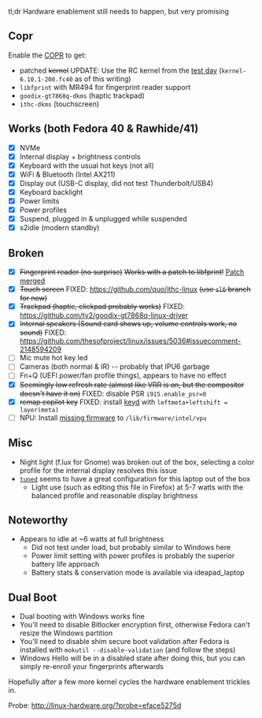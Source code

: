 tl;dr Hardware enablement still needs to happen, but very promising

## Copr

Enable the [COPR](https://copr.fedorainfracloud.org/coprs/craigcabrey/thinkbook-13x-gen4/) to get:

* patched ~~kernel~~ UPDATE: Use the RC kernel from the [test day](https://fedoraproject.org/wiki/Test_Day:2024-07-28_Kernel_6.10_Test_Week#Download_kernel) (`kernel-6.10.1-200.fc40` as of this writing)
* `libfprint` with MR494 for fingerprint reader support
* `goodix-gt7868q-dkms` (haptic trackpad)
* `ithc-dkms` (touchscreen)

## Works (both Fedora 40 & Rawhide/41)

- [x] NVMe
- [x] Internal display + brightness controls
- [x] Keyboard with the usual hot keys (not all)
- [x] WiFi & Bluetooth (Intel AX211)
- [x] Display out (USB-C display, did not test Thunderbolt/USB4)
- [x] Keyboard backlight
- [x] Power limits
- [x] Power profiles
- [x] Suspend, plugged in & unplugged while suspended
- [x] s2idle (modern standby)

## Broken

- [x] ~~Fingerprint reader (no surprise)~~ ~~Works with a patch to libfprint!~~ [Patch merged](https://gitlab.freedesktop.org/libfprint/libfprint/-/merge_requests/494)
- [x] ~~Touch screen~~ FIXED: https://github.com/quo/ithc-linux ~~(use `sl6` branch for now)~~
- [x] ~~Trackpad (haptic, clickpad probably works)~~ FIXED: https://github.com/ty2/goodix-gt7868q-linux-driver
- [x] ~~Internal speakers (Sound card shows up, volume controls work, no sound)~~ FIXED: https://github.com/thesofproject/linux/issues/5036#issuecomment-2148594209
- [ ] Mic mute hot key led
- [ ] Cameras (both normal & IR) -- probably that IPU6 garbage
- [ ] Fn+Q (UEFI power/fan profile things), appears to have no effect
- [x] ~~Seemingly low refresh rate (almost like VRR is on, but the compositor doesn't have it on)~~ FIXED: disable PSR `i915.enable_psr=0`
- [x] ~~remap copilot key~~ FIXED: install [keyd](https://github.com/rvaiya/keyd) with `leftmeta+leftshift = layer(meta)`
- [ ] NPU: Install [missing firmware](https://github.com/intel/linux-npu-driver/tree/main/firmware/bin) to `/lib/firmware/intel/vpu`

## Misc

- Night light (f.lux for Gnome) was broken out of the box, selecting a color profile for the internal display resolves this issue
- [`tuned`](https://github.com/redhat-performance/tuned) seems to have a great configuration for this laptop out of the box
  - Light use (such as editing this file in Firefox) at 5-7 watts with the balanced profile and reasonable display brightness

## Noteworthy

- Appears to idle at ~6 watts at full brightness
  - Did not test under load, but probably similar to Windows here
  - Power limit setting with power profiles is probably the superior battery life approach
  - Battery stats & conservation mode is available via ideapad_laptop

## Dual Boot

- Dual booting with Windows works fine
- You'll need to disable Bitlocker encryption first, otherwise Fedora can't resize the Windows partition
- You'll need to disable shim secure boot validation after Fedora is installed with `mokutil --disable-validation` (and follow the steps)
- Windows Hello will be in a disabled state after doing this, but you can simply re-enroll your fingerprints afterwards

Hopefully after a few more kernel cycles the hardware enablement trickles in.

Probe: http://linux-hardware.org/?probe=eface5275d 
